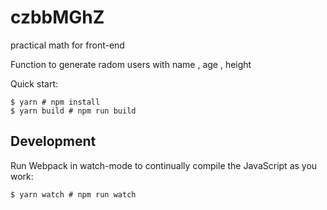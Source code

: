 # czbbMGhZ

practical math for front-end

Function to generate radom users with name , age , height

Quick start:

```
$ yarn # npm install
$ yarn build # npm run build
```

## Development

Run Webpack in watch-mode to continually compile the JavaScript as you work:

```
$ yarn watch # npm run watch
```
